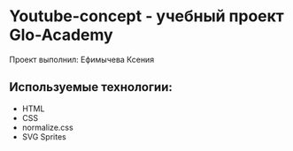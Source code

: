 # Youtube-concept - учебный проект Glo-Academy
Проект выполнил: Ефимычева Ксения

## Используемые технологии:
- HTML
- CSS
- normalize.css
- SVG Sprites

